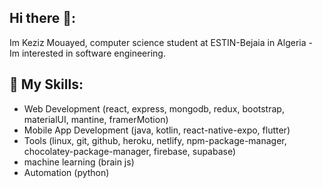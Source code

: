 ## Hi there 👋:

Im Keziz Mouayed, computer science student at ESTIN-Bejaia in Algeria - Im interested in software engineering.

## 🚀 My Skills:

- Web Development (react, express, mongodb, redux, bootstrap, materialUI, mantine, framerMotion) 
- Mobile App Development (java, kotlin, react-native-expo, flutter)
- Tools (linux, git, github, heroku, netlify, npm-package-manager, chocolatey-package-manager, firebase, supabase)
- machine learning (brain js)
- Automation (python)










<!--
**mouayedKeziz01/mouayedKeziz01** is a ✨ _special_ ✨ repository because its `README.md` (this file) appears on your GitHub profile.
Here are some ideas to get you started:
- 🌱 I’m currently learning ...
- 👯 I’m looking to collaborate on ...
- 🤔 I’m looking for help with ...
- 💬 Ask me about ...
- 📫 How to reach me: ...
- ⚡ Fun fact: ...
-->
